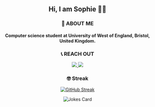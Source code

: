 <div align="center">
  
  ## Hi, I am Sophie 👋🏻
  
  ### 🚀 ABOUT ME

  #### Computer science student at University of West of England, Bristol, United Kingdom.

  ### 📞 REACH OUT

<a href="https://www.linkedin.com/in/sudefidan/" target="_blank">
  <img src="https://img.shields.io/badge/LinkedIn-0077B5?style=for-the-badge&logo=linkedin&logoColor=white" />
</a>
<a href="https://sudefidan.github.io/portfolio/" target="_blank">
  <img src="https://img.shields.io/badge/website-000000?style=for-the-badge&logo=About.me&logoColor=white" />
</a>


### 🤓 Streak
  [![GitHub Streak](https://github-readme-streak-stats.herokuapp.com/?user=sudefidan)](https://git.io/streak-stats)


  <img src="https://readme-jokes.vercel.app/api?theme=cobalt&qColor=%23944bcc&aColor=%23bbdb51" alt="Jokes Card" />
  
</div>


